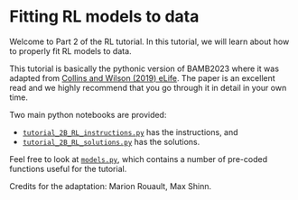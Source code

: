 # Fitting RL models to data

Welcome to Part 2 of the RL tutorial. In this tutorial, we will learn about how to properly fit RL models to data.

This tutorial is basically the pythonic version of BAMB2023 where it was adapted from [Collins and Wilson (2019) eLife](./docs/WilsonCollins2019TenRulesForModelFitting.pdf). The paper is an excellent read and we highly recommend that you go through it in detail in your own time.

Two main python notebooks are provided:
- [`tutorial_2B_RL_instructions.py`](./tutorial_2B_RL_instructions.ipynb) has the instructions, and
- [`tutorial_2B_RL_solutions.py`](./tutorial_2B_RL_solutions.ipynb) has the solutions.
 
Feel free to look at [`models.py`](./models.py), which contains a number of pre-coded functions useful for the tutorial.

Credits for the adaptation: Marion Rouault, Max Shinn.
